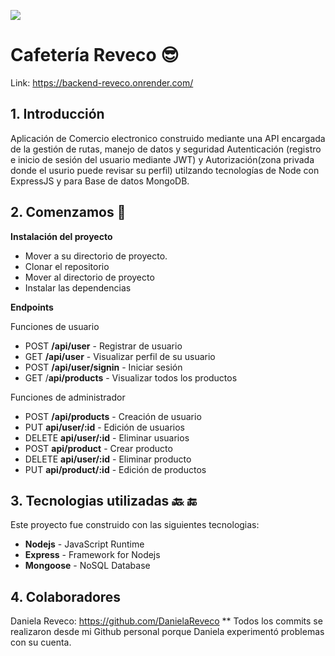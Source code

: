 ![](https://imgtr.ee/images/2023/03/31/UZKTQ.gif)

# **Cafetería Reveco** 😎

Link: https://backend-reveco.onrender.com/



## 1. Introducción 

Aplicación de Comercio electronico construido mediante una API encargada de la gestión de rutas, manejo de datos y seguridad Autenticación (registro e inicio de sesión del usuario mediante JWT) y Autorización(zona privada donde el usurio puede revisar su perfil) utilzando tecnologías de Node con ExpressJS y para Base de datos MongoDB.

## 2. Comenzamos 🏃

**Instalación del proyecto**
- Mover a su directorio de proyecto.
- Clonar el repositorio
- Mover al directorio de proyecto
- Instalar las dependencias

**Endpoints**

Funciones de usuario
- POST **/api/user** - Registrar de usuario
- GET  **/api/user** - Visualizar perfil  de su usuario
- POST **/api/user/signin** - Iniciar sesión
- GET /**api/products** - Visualizar todos los productos

Funciones de administrador
- POST **/api/products** - Creación de usuario
- PUT **api/user/:id** - Edición de usuarios
- DELETE **api/user/:id** - Eliminar usuarios
- POST **api/product** - Crear producto
- DELETE **api/user/:id** - Eliminar producto
- PUT **api/product/:id** - Edición de productos

## 3. Tecnologias utilizadas 🔙 🔚
Este proyecto fue construido con las siguientes tecnologias:
- **Nodejs** - JavaScript Runtime
- **Express** - Framework for Nodejs
- **Mongoose** - NoSQL Database

## 4. Colaboradores
Daniela Reveco: https://github.com/DanielaReveco ** Todos los commits se realizaron desde mi Github personal porque Daniela experimentó problemas con su cuenta.
